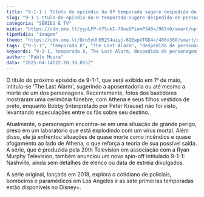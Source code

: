```yaml
---
title: "9-1-1 | Título de episódio da 8ª temporada sugere despedida de personagem"
slug: "9-1-1-ttulo-de-episdio-da-8-temporada-sugere-despedida-de-personagem"
categoria: "SÉRIES E TV"
midia: "https://cdn.ome.lt/yypLFP-h75ukI-78ouDPinmP348=/987x0/smart/uploads/conteudo/fotos/Design_sem_nome_-_2025-04-14T182333.051.png"
tipoMidia: "imagem"
thumb: "https://cdn.ome.lt/QrbSyUhER2S4uiyj-6QEwpVTGD4=/480x360/smart/extras/conteudos/Design_sem_nome_-_2025-04-14T182333.051.png"
tags: ["9-1-1", "temporada 8", "The Last Alarm", "despedida de personagem", "spin-off", "9-1-1 Nashville"]
keywords: "9-1-1, temporada 8, The Last Alarm, despedida de personagem, spin-off, 9-1-1 Nashville"
author: "Pablo Moura"
data: "2025-04-14T22:10:38.055Z"
---
```


O título do próximo episódio de 9-1-1, que será exibido em 1º de maio, intitula-se 'The Last Alarm', sugerindo a aposentadoria ou até mesmo a morte de um dos personagens. Recentemente, fotos dos bastidores mostraram uma cerimônia fúnebre, com Athena e seus filhos vestidos de preto, enquanto Bobby (interpretado por Peter Krause) não foi visto, levantando especulações entre os fãs sobre seu destino.

Atualmente, o personagem encontra-se em uma situação de grande perigo, preso em um laboratório que está explodindo com um vírus mortal. Além disso, ele já enfrentou situações de quase morte como incêndios e quase afogamento ao lado de Athena, o que reforça a teoria de sua possível saída. A série, que é produzida pela 20th Television em associação com a Ryan Murphy Television, também anunciou um novo spin-off intitulado 9-1-1: Nashville, ainda sem detalhes de elenco ou data de estreia divulgados.

A série original, lançada em 2018, explora o cotidiano de policiais, bombeiros e paramédicos em Los Angeles e as sete primeiras temporadas estão disponíveis no Disney+.